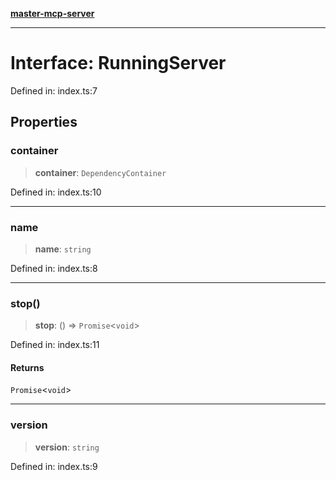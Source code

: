 [**master-mcp-server**](../README.md)

***

# Interface: RunningServer

Defined in: index.ts:7

## Properties

### container

> **container**: `DependencyContainer`

Defined in: index.ts:10

***

### name

> **name**: `string`

Defined in: index.ts:8

***

### stop()

> **stop**: () => `Promise`\<`void`\>

Defined in: index.ts:11

#### Returns

`Promise`\<`void`\>

***

### version

> **version**: `string`

Defined in: index.ts:9
